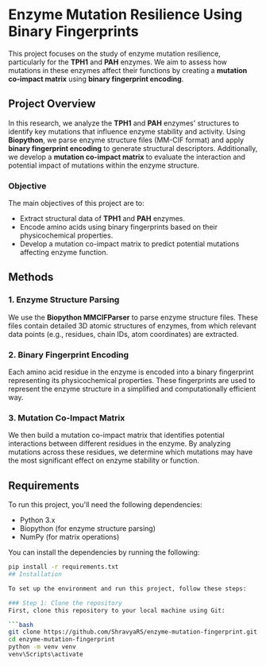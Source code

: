 # Enzyme Mutation Resilience Using Binary Fingerprints

This project focuses on the study of enzyme mutation resilience, particularly for the **TPH1** and **PAH** enzymes. We aim to assess how mutations in these enzymes affect their functions by creating a **mutation co-impact matrix** using **binary fingerprint encoding**.

## Project Overview

In this research, we analyze the **TPH1** and **PAH** enzymes' structures to identify key mutations that influence enzyme stability and activity. Using **Biopython**, we parse enzyme structure files (MM-CIF format) and apply **binary fingerprint encoding** to generate structural descriptors. Additionally, we develop a **mutation co-impact matrix** to evaluate the interaction and potential impact of mutations within the enzyme structure.

### Objective

The main objectives of this project are to:
- Extract structural data of **TPH1** and **PAH** enzymes.
- Encode amino acids using binary fingerprints based on their physicochemical properties.
- Develop a mutation co-impact matrix to predict potential mutations affecting enzyme function.

## Methods

### 1. **Enzyme Structure Parsing**
   We use the **Biopython MMCIFParser** to parse enzyme structure files. These files contain detailed 3D atomic structures of enzymes, from which relevant data points (e.g., residues, chain IDs, atom coordinates) are extracted.

### 2. **Binary Fingerprint Encoding**
   Each amino acid residue in the enzyme is encoded into a binary fingerprint representing its physicochemical properties. These fingerprints are used to represent the enzyme structure in a simplified and computationally efficient way.

### 3. **Mutation Co-Impact Matrix**
   We then build a mutation co-impact matrix that identifies potential interactions between different residues in the enzyme. By analyzing mutations across these residues, we determine which mutations may have the most significant effect on enzyme stability or function.

## Requirements

To run this project, you'll need the following dependencies:

- Python 3.x
- Biopython (for enzyme structure parsing)
- NumPy (for matrix operations)

You can install the dependencies by running the following:

```bash
pip install -r requirements.txt
## Installation

To set up the environment and run this project, follow these steps:

### Step 1: Clone the repository
First, clone this repository to your local machine using Git:

```bash
git clone https://github.com/ShravyaRS/enzyme-mutation-fingerprint.git
cd enzyme-mutation-fingerprint
python -m venv venv
venv\Scripts\activate

